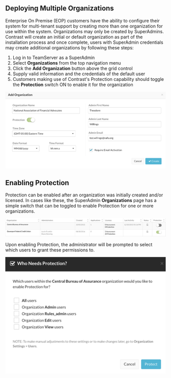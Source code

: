 <!--
title: "Organizations Management"
description: "Overview of Supporting Multiple Organizations"
tags: "Admin manage multiple SuperAdmin EOP Organizations"
-->

## Deploying Multiple Organizations
Enterprise On Premise (EOP) customers have the ability to configure their system for multi-tenant support by creating more than one organization for use within the system. Organizations may only be created by SuperAdmins. Contrast will create an initial or default organization as part of the installation process and once complete, users with SuperAdmin credentials may create additional organizations by following these steps:

1. Log in to TeamServer as a SuperAdmin
2. Select **Organizations** from the top navigation menu
3. Click the **Add Organization** button above the grid control
4. Supply valid information and the credentials of the default user 
5. Customers making use of Contrast's Protection capability should toggle the **Protection** switch ON to enable it for the organization

<a href="assets/images/OrgCreateProtect.png" rel="lightbox" title="Enable Protection When Creating Organization"><img class="thumbnail" src="assets/images/OrgCreateProtect.png"/></a>

## Enabling Protection
Protection can be enabled after an organization was initially created and/or licensed. In cases like these, the SuperAdmin **Organizations** page has a simple switch that can be toggled to enable Protection for one or more organizations.


<a href="assets/images/EnableOrgProtect.png" rel="lightbox" title="Enabling Organization Protection After the Fact"><img class="thumbnail" src="assets/images/EnableOrgProtect.png"/></a>

Upon enabling Protection, the administrator will be prompted to select which users to grant these permissions to.

<a href="assets/images/EnableOrgProtectApplyUsers.png" rel="lightbox" title="Choosing Which Users To Enable Protection For"><img class="thumbnail" src="assets/images/EnableOrgProtectApplyUsers.png"/></a>
